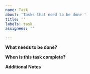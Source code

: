 ```yaml
---
name: Task
about: 'Tasks that need to be done '
title: ''
labels: task
assignees: ''

---
```


**What needs to be done?**
<!-- Describe the task  !-->

**When is this task complete?**
<!-- Define when this task can be closed / is achieved (total) !-->

**Additional Notes**
<!-- More notes, context or why/when this was requested-->
